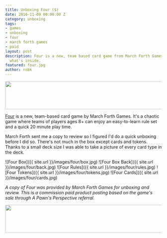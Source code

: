 ```yaml
---
title: Unboxing Four ($)
date: 2016-11-09 00:00:00 Z
category: unboxing
tags:
- games
- unboxing
- four
- march forth games
- paid
layout: post
description: Four is a new, team based card game from March Forth Games. Let's see
  what's inside.
featured: four.jpg
author: robk
---
```


<a class="center" href="http://www.marchforthgames.com/idevaffiliate/idevaffiliate.php?id=1_2_1_3" target="_blank"><img style="border:0px" src="http://www.marchforthgames.com/idevaffiliate/media/banners/FOUR-Banner-2.jpg" width="728" height="90" alt=""></a>

[Four](http://www.marchforthgames.com/idevaffiliate/idevaffiliate.php?id=1) is a new, team-based card game by March Forth Games. It's a chaotic game where teams of players ages 8+ can enjoy an easy-to-learn rule set and a quick 20 minute play time.

March Forth sent me a copy to review so I figured I'd do a quick unboxing before I did so. There's not much in the box except cards and tokens. Thanks to a small deck size I was able to take a picture of every card type in the deck.

![Four Box]({{ site.url }}/images/four/box.jpg)
![Four Box Back]({{ site.url }}/images/four/back.jpg)
![Four Rules]({{ site.url }}/images/four/rules.jpg)
![Four Tokens]({{ site.url }}/images/four/tokens.jpg)
![Four Cards]({{ site.url }}/images/four/cards.jpg)

*A copy of Four was provided by March Forth Games for unboxing and review. This is a commission paid product posting based on the game's sale through A Pawn's Perspective referral.*

<a class="center" href="http://www.marchforthgames.com/idevaffiliate/idevaffiliate.php?id=1_2_1_3" target="_blank"><img style="border:0px" src="http://www.marchforthgames.com/idevaffiliate/media/banners/FOUR-Banner-2.jpg" width="728" height="90" alt=""></a>
